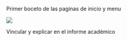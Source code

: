 Primer boceto de las paginas de inicio y menu

<img src="\docs\bocetosiu\images\inicio_y_menu"/>

Vincular y explicar en el informe académico
